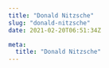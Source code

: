 ```yaml
---
title: "Donald Nitzsche"
slug: "donald-nitzsche"
date: 2021-02-20T06:51:34Z

meta:
  title: "Donald Nitzsche"
---
```


